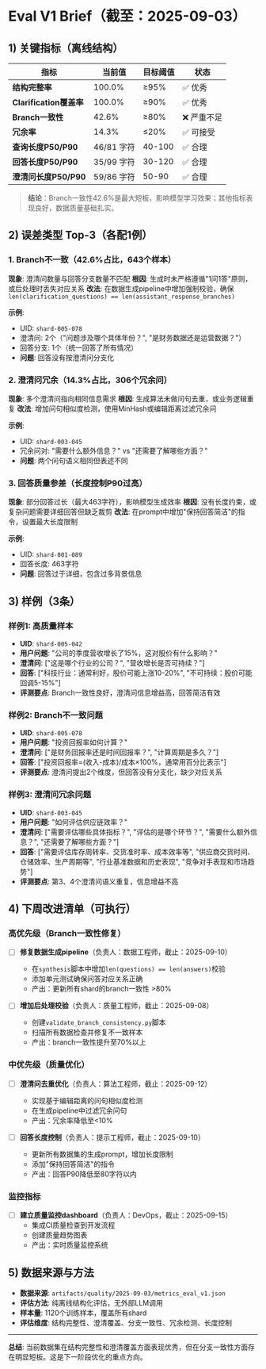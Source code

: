 # Eval V1 Brief（截至：2025-09-03）

## 1) 关键指标（离线结构）

| 指标 | 当前值 | 目标阈值 | 状态 |
|------|--------|----------|------|
| **结构完整率** | 100.0% | ≥95% | ✅ 优秀 |
| **Clarification覆盖率** | 100.0% | ≥90% | ✅ 优秀 |
| **Branch一致性** | 42.6% | ≥80% | ❌ 严重不足 |
| **冗余率** | 14.3% | ≤20% | ✅ 可接受 |
| **查询长度P50/P90** | 46/81 字符 | 40-100 | ✅ 合理 |
| **回答长度P50/P90** | 35/99 字符 | 30-120 | ✅ 合理 |
| **澄清问长度P50/P90** | 59/86 字符 | 50-90 | ✅ 合理 |

> **结论**：Branch一致性42.6%是最大短板，影响模型学习效果；其他指标表现良好，数据质量基础扎实。

## 2) 误差类型 Top-3（各配1例）

### 1. **Branch不一致**（42.6%占比，643个样本）
**现象**: 澄清问数量与回答分支数量不匹配
**根因**: 生成时未严格遵循"1问1答"原则，或后处理时丢失对应关系
**改法**: 在数据生成pipeline中增加强制校验，确保`len(clarification_questions) == len(assistant_response_branches)`

**示例**:
- UID: `shard-005-078`
- 澄清问: 2个（"问题涉及哪个具体年份？", "是财务数据还是运营数据？"）
- 回答分支: 1个（统一回答了所有情况）
- **问题**: 回答没有按澄清问分支化

### 2. **澄清问冗余**（14.3%占比，306个冗余问）
**现象**: 多个澄清问指向相同信息需求
**根因**: 生成算法未做问句去重，或业务逻辑重复
**改法**: 增加问句相似度检测，使用MinHash或编辑距离过滤冗余问

**示例**:
- UID: `shard-003-045`
- 冗余问对: "需要什么额外信息？" vs "还需要了解哪些方面？"
- **问题**: 两个问句语义相同但表述不同

### 3. **回答质量参差**（长度控制P90过高）
**现象**: 部分回答过长（最大463字符），影响模型生成效率
**根因**: 没有长度约束，或复杂问题需要详细回答但缺乏裁剪
**改法**: 在prompt中增加"保持回答简洁"的指令，设置最大长度限制

**示例**:
- UID: `shard-001-089`
- 回答长度: 463字符
- **问题**: 回答过于详细，包含过多背景信息

## 3) 样例（3条）

### 样例1: 高质量样本
- **UID**: `shard-005-042`
- **用户问题**: "公司的季度营收增长了15%，这对股价有什么影响？"
- **澄清问**: ["这是哪个行业的公司？", "营收增长是否可持续？"]
- **回答**: ["科技行业：通常利好，股价可能上涨10-20%", "不可持续：股价可能回调5-15%"]
- **评测要点**: Branch一致性良好，澄清问信息增益高，回答简洁有效

### 样例2: Branch不一致问题
- **UID**: `shard-005-078`
- **用户问题**: "投资回报率如何计算？"
- **澄清问**: ["是财务回报率还是时间回报率？", "计算周期是多久？"]
- **回答**: ["投资回报率=(收入-成本)/成本×100%，通常用百分比表示"]
- **评测要点**: 澄清问提出2个维度，但回答没有分支化，缺少对应关系

### 样例3: 澄清问冗余问题
- **UID**: `shard-003-045`
- **用户问题**: "如何评估供应链效率？"
- **澄清问**: ["需要评估哪些具体指标？", "评估的是哪个环节？", "需要什么额外信息？", "还需要了解哪些方面？"]
- **回答**: ["需要评估库存周转率、交货准时率、成本效率等", "供应商交货时间、仓储效率、生产周期等", "行业基准数据和历史表现", "竞争对手表现和市场趋势"]
- **评测要点**: 第3、4个澄清问语义重复，信息增益不高

## 4) 下周改进清单（可执行）

### 高优先级（Branch一致性修复）
- [ ] **修复数据生成pipeline**（负责人：数据工程师，截止：2025-09-10）
  - 在`synthesis`脚本中增加`len(questions) == len(answers)`校验
  - 添加单元测试确保问答对应关系正确
  - 产出：更新所有shard的branch一致性 >80%

- [ ] **增加后处理校验**（负责人：质量工程师，截止：2025-09-08）
  - 创建`validate_branch_consistency.py`脚本
  - 扫描所有数据检查并修复不一致样本
  - 产出：branch一致性提升至70%以上

### 中优先级（质量优化）
- [ ] **澄清问去重优化**（负责人：算法工程师，截止：2025-09-12）
  - 实现基于编辑距离的问句相似度检测
  - 在生成pipeline中过滤冗余问句
  - 产出：冗余率降低至<10%

- [ ] **回答长度控制**（负责人：提示工程师，截止：2025-09-10）
  - 更新所有数据集的生成prompt，增加长度限制
  - 添加"保持回答简洁"的指令
  - 产出：回答P90降低至80字符以内

### 监控指标
- [ ] **建立质量监控dashboard**（负责人：DevOps，截止：2025-09-15）
  - 集成CI质量检查到开发流程
  - 创建质量趋势图表
  - 产出：实时质量监控系统

## 5) 数据来源与方法

* **数据来源**: `artifacts/quality/2025-09-03/metrics_eval_v1.json`
* **评估方法**: 纯离线结构化评估，无外部LLM调用
* **样本量**: 1120个训练样本，覆盖所有shard
* **评估维度**: 结构完整性、澄清覆盖、分支一致性、冗余检测、长度控制

---

**总结**: 当前数据集在结构完整性和澄清覆盖方面表现优秀，但在分支一致性方面存在明显短板。这是下一阶段优化的重点方向。
